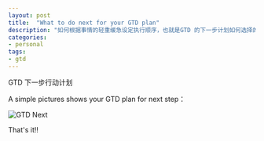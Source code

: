 ```yaml
---
layout: post
title:  "What to do next for your GTD plan"
description: "如何根据事情的轻重缓急设定执行顺序，也就是GTD 的下一步计划如何选择的标准。"
categories: 
- personal
tags:
- gtd
---
```



GTD 下一步行动计划

A simple pictures shows your GTD plan for next step：


![GTD Next](/assets/images/2013/05/27/wtd.png) 



That's it!!
